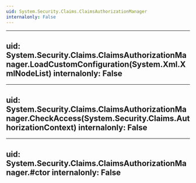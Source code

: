 ```yaml
---
uid: System.Security.Claims.ClaimsAuthorizationManager
internalonly: False
---
```


---
uid: System.Security.Claims.ClaimsAuthorizationManager.LoadCustomConfiguration(System.Xml.XmlNodeList)
internalonly: False
---

---
uid: System.Security.Claims.ClaimsAuthorizationManager.CheckAccess(System.Security.Claims.AuthorizationContext)
internalonly: False
---

---
uid: System.Security.Claims.ClaimsAuthorizationManager.#ctor
internalonly: False
---
